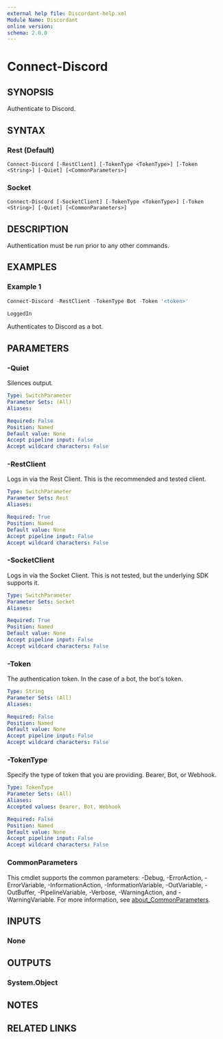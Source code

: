 ```yaml
---
external help file: Discordant-help.xml
Module Name: Discordant
online version:
schema: 2.0.0
---
```


# Connect-Discord

## SYNOPSIS
Authenticate to Discord.

## SYNTAX

### Rest (Default)
```
Connect-Discord [-RestClient] [-TokenType <TokenType>] [-Token <String>] [-Quiet] [<CommonParameters>]
```

### Socket
```
Connect-Discord [-SocketClient] [-TokenType <TokenType>] [-Token <String>] [-Quiet] [<CommonParameters>]
```

## DESCRIPTION
Authentication must be run prior to any other commands.

## EXAMPLES

### Example 1
```powershell
Connect-Discord -RestClient -TokenType Bot -Token '<token>'

LoggedIn
```

Authenticates to Discord as a bot.

## PARAMETERS

### -Quiet
Silences output.

```yaml
Type: SwitchParameter
Parameter Sets: (All)
Aliases:

Required: False
Position: Named
Default value: None
Accept pipeline input: False
Accept wildcard characters: False
```

### -RestClient
Logs in via the Rest Client. This is the recommended and tested client.

```yaml
Type: SwitchParameter
Parameter Sets: Rest
Aliases:

Required: True
Position: Named
Default value: None
Accept pipeline input: False
Accept wildcard characters: False
```

### -SocketClient
Logs in via the Socket Client. This is not tested, but the underlying SDK supports it.

```yaml
Type: SwitchParameter
Parameter Sets: Socket
Aliases:

Required: True
Position: Named
Default value: None
Accept pipeline input: False
Accept wildcard characters: False
```

### -Token
The authentication token. In the case of a bot, the bot's token.

```yaml
Type: String
Parameter Sets: (All)
Aliases:

Required: False
Position: Named
Default value: None
Accept pipeline input: False
Accept wildcard characters: False
```

### -TokenType
Specify the type of token that you are providing. Bearer, Bot, or Webhook.

```yaml
Type: TokenType
Parameter Sets: (All)
Aliases:
Accepted values: Bearer, Bot, Webhook

Required: False
Position: Named
Default value: None
Accept pipeline input: False
Accept wildcard characters: False
```

### CommonParameters
This cmdlet supports the common parameters: -Debug, -ErrorAction, -ErrorVariable, -InformationAction, -InformationVariable, -OutVariable, -OutBuffer, -PipelineVariable, -Verbose, -WarningAction, and -WarningVariable. For more information, see [about_CommonParameters](http://go.microsoft.com/fwlink/?LinkID=113216).

## INPUTS

### None

## OUTPUTS

### System.Object
## NOTES

## RELATED LINKS
